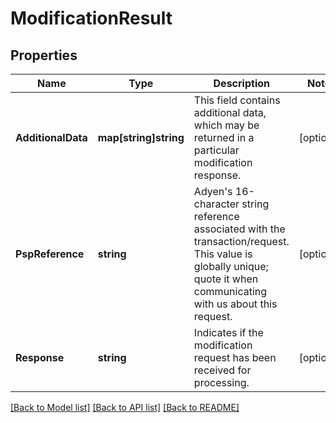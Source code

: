 # ModificationResult

## Properties

Name | Type | Description | Notes
------------ | ------------- | ------------- | -------------
**AdditionalData** | **map[string]string** | This field contains additional data, which may be returned in a particular modification response. | [optional] 
**PspReference** | **string** | Adyen&#39;s 16-character string reference associated with the transaction/request. This value is globally unique; quote it when communicating with us about this request. | [optional] 
**Response** | **string** | Indicates if the modification request has been received for processing. | [optional] 

[[Back to Model list]](../README.md#documentation-for-models) [[Back to API list]](../README.md#documentation-for-api-endpoints) [[Back to README]](../README.md)


